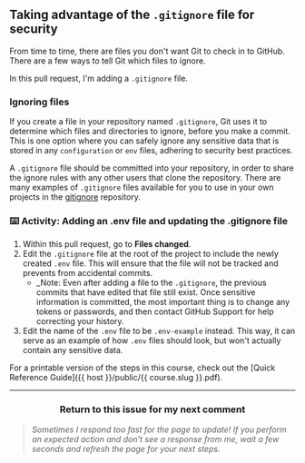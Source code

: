 ## Taking advantage of the `.gitignore` file for security

From time to time, there are files you don't want Git to check in to GitHub. There are a few ways to tell Git which files to ignore.

In this pull request, I'm adding a `.gitignore` file.

### Ignoring files

If you create a file in your repository named `.gitignore`, Git uses it to determine which files and directories to ignore, before you make a commit. This is one option where you can safely ignore any sensitive data that is stored in any `configuration` or `env` files, adhering to security best practices.

A `.gitignore` file should be committed into your repository, in order to share the ignore rules with any other users that clone the repository. There are many examples of `.gitignore` files available for you to use in your own projects in the [gitignore](https://github.com/github/gitignore) repository.

### :keyboard: Activity: Adding an .env file and updating the .gitignore file

1. Within this pull request, go to **Files changed**.
1. Edit the `.gitignore` file at the root of the project to include the newly created `.env` file. This will ensure that the file will not be tracked and prevents from accidental commits.
    - _Note: Even after adding a file to the `.gitignore`, the previous commits that have edited that file still exist. Once sensitive information is committed, the most important thing is to change any tokens or passwords, and then contact GitHub Support for help correcting your history.
1. Edit the name of the `.env` file to be `.env-example` instead. This way, it can serve as an example of how `.env` files should look, but won't actually contain any sensitive data.

For a printable version of the steps in this course, check out the [Quick Reference Guide]({{ host }}/public/{{ course.slug }}.pdf).

<hr>
<h3 align="center">Return to this issue for my next comment</h3>

> _Sometimes I respond too fast for the page to update! If you perform an expected action and don't see a response from me, wait a few seconds and refresh the page for your next steps._
